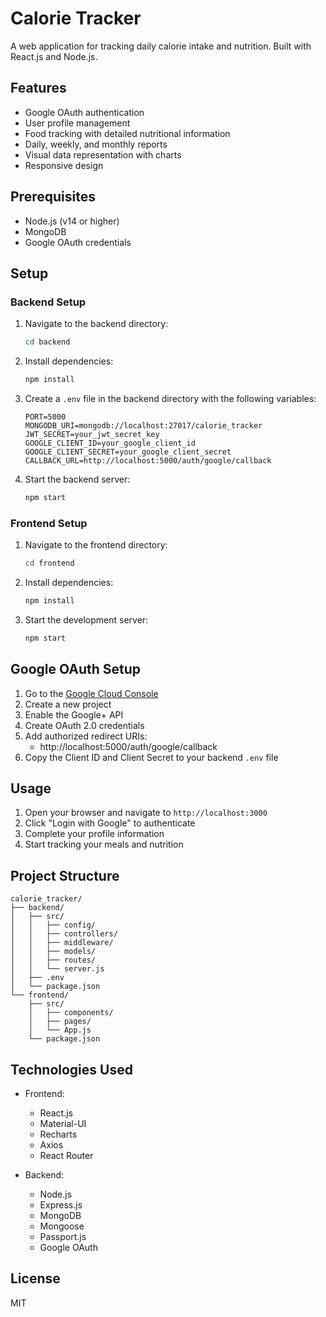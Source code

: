 # Calorie Tracker

A web application for tracking daily calorie intake and nutrition. Built with React.js and Node.js.

## Features

- Google OAuth authentication
- User profile management
- Food tracking with detailed nutritional information
- Daily, weekly, and monthly reports
- Visual data representation with charts
- Responsive design

## Prerequisites

- Node.js (v14 or higher)
- MongoDB
- Google OAuth credentials

## Setup

### Backend Setup

1. Navigate to the backend directory:
   ```bash
   cd backend
   ```

2. Install dependencies:
   ```bash
   npm install
   ```

3. Create a `.env` file in the backend directory with the following variables:
   ```
   PORT=5000
   MONGODB_URI=mongodb://localhost:27017/calorie_tracker
   JWT_SECRET=your_jwt_secret_key
   GOOGLE_CLIENT_ID=your_google_client_id
   GOOGLE_CLIENT_SECRET=your_google_client_secret
   CALLBACK_URL=http://localhost:5000/auth/google/callback
   ```

4. Start the backend server:
   ```bash
   npm start
   ```

### Frontend Setup

1. Navigate to the frontend directory:
   ```bash
   cd frontend
   ```

2. Install dependencies:
   ```bash
   npm install
   ```

3. Start the development server:
   ```bash
   npm start
   ```

## Google OAuth Setup

1. Go to the [Google Cloud Console](https://console.cloud.google.com/)
2. Create a new project
3. Enable the Google+ API
4. Create OAuth 2.0 credentials
5. Add authorized redirect URIs:
   - http://localhost:5000/auth/google/callback
6. Copy the Client ID and Client Secret to your backend `.env` file

## Usage

1. Open your browser and navigate to `http://localhost:3000`
2. Click "Login with Google" to authenticate
3. Complete your profile information
4. Start tracking your meals and nutrition

## Project Structure

```
calorie_tracker/
├── backend/
│   ├── src/
│   │   ├── config/
│   │   ├── controllers/
│   │   ├── middleware/
│   │   ├── models/
│   │   ├── routes/
│   │   └── server.js
│   ├── .env
│   └── package.json
└── frontend/
    ├── src/
    │   ├── components/
    │   ├── pages/
    │   └── App.js
    └── package.json
```

## Technologies Used

- Frontend:
  - React.js
  - Material-UI
  - Recharts
  - Axios
  - React Router

- Backend:
  - Node.js
  - Express.js
  - MongoDB
  - Mongoose
  - Passport.js
  - Google OAuth

## License

MIT 
